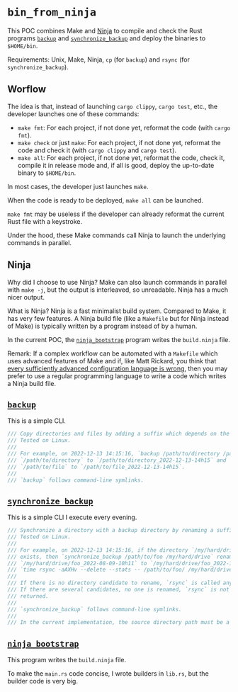 
`bin_from_ninja`
================

This POC combines Make and [Ninja][] to compile and check the Rust programs [`backup`][] and
[`synchronize_backup`][] and deploy the binaries to `$HOME/bin`.

Requirements: Unix, Make, Ninja, `cp` (for `backup`) and `rsync` (for `synchronize_backup`).

## Worflow

The idea is that, instead of launching `cargo clippy`, `cargo test`, etc., the developer launches
one of these commands:

  - `make fmt`: For each project, if not done yet, reformat the code (with `cargo fmt`).
  - `make check` or just `make`: For each project, if not done yet, reformat the code and check it
    (with `cargo clippy` and `cargo test`).
  - `make all`: For each project, if not done yet, reformat the code, check it, compile it in
    release mode and, if all is good, deploy the up-to-date binary to `$HOME/bin`.

In most cases, the developer just launches `make`.

When the code is ready to be deployed, `make all` can be launched.

`make fmt` may be useless if the developer can already reformat the current Rust file with a
keystroke.

Under the hood, these Make commands call Ninja to launch the underlying commands in parallel.

## Ninja

Why did I choose to use Ninja? Make can also launch commands in parallel with `make -j`, but the
output is interleaved, so unreadable. Ninja has a much nicer output.

What is Ninja? Ninja is a fast minimalist build system. Compared to Make, it has very few
features. A Ninja build file (like a `Makefile` but for Ninja instead of Make) is typically
written by a program instead of by a human.

In the current POC, the [`ninja_bootstrap`][] program writes the `build.ninja` file.

Remark: If a complex workflow can be automated with a `Makefile` which uses advanced features of
Make and if, like Matt Rickard, you think that
[every sufficiently advanced configuration language is wrong][], then you may prefer to use a
regular programming language to write a code which writes a Ninja build file.

## [`backup`][]

This is a simple CLI.

```rust
/// Copy directories and files by adding a suffix which depends on the current datetime.
/// Tested on Linux.
///
/// For example, on 2022-12-13 14:15:16, `backup /path/to/directory /path/to/file` copies
/// `/path/to/directory` to `/path/to/directory_2022-12-13-14h15` and
/// `/path/to/file` to `/path/to/file_2022-12-13-14h15`.
///
/// `backup` follows command-line symlinks.
```

## [`synchronize_backup`][]

This is a simple CLI I execute every evening.

```rust
/// Synchronize a directory with a backup directory by renaming a suffix and calling rsync.
/// Tested on Linux.
///
/// For example, on 2022-12-13 14:15:16, if the directory `/my/hard/drive/foo_2022-08-09-10h11`
/// exists, then `synchronize_backup /path/to/foo /my/hard/drive` renames
/// `/my/hard/drive/foo_2022-08-09-10h11` to `/my/hard/drive/foo_2022-12-13-14h15` and then calls
/// `time rsync -aAXHv --delete --stats -- /path/to/foo/ /my/hard/drive/foo_2022-12-13-14h15`.
///
/// If there is no directory candidate to rename, `rsync` is called anyway and creates a new one.
/// If there are several candidates, no one is renamed, `rsync` is not called and an error code is
/// returned.
///
/// `synchronize_backup` follows command-line symlinks.
///
/// In the current implementation, the source directory path must be a valid UTF-8 sequence.
```

## [`ninja_bootstrap`][]

This program writes the `build.ninja` file.

To make the `main.rs` code concise, I wrote builders in `lib.rs`, but the builder code is very big.

[Ninja]: https://ninja-build.org/
[`backup`]: ./backup/src/main.rs
[`synchronize_backup`]: ./synchronize_backup/src/main.rs
[`ninja_bootstrap`]: ./ninja_bootstrap/src/main.rs
[every sufficiently advanced configuration language is wrong]: https://matt-rickard.com/advanced-configuration-languages-are-wrong
